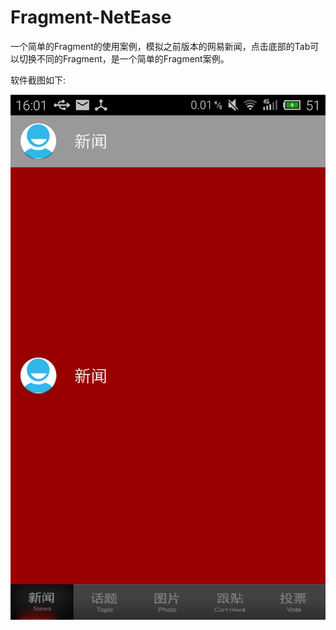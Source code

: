 Fragment-NetEase
================

一个简单的Fragment的使用案例，模拟之前版本的网易新闻，点击底部的Tab可以切换不同的Fragment，是一个简单的Fragment案例。

软件截图如下:

![image](Screenshot.png)
